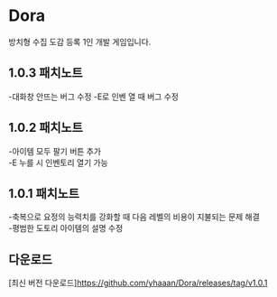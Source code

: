 # Dora
방치형 수집 도감 등록 1인 개발 게임입니다.<br>

## 1.0.3 패치노트
-대화창 안뜨는 버그 수정
-E로 인벤 열 때 버그 수정 

## 1.0.2 패치노트
-아이템 모두 팔기 버튼 추가<br>
-E 누를 시 인벤토리 열기 가능

## 1.0.1 패치노트
-축복으로 요정의 능력치를 강화할 때 다음 레벨의 비용이 지불되는 문제 해결<br>
-평범한 도토리 아이템의 설명 수정


## 다운로드
[최신 버전 다운로드]https://github.com/yhaaan/Dora/releases/tag/v1.0.1
